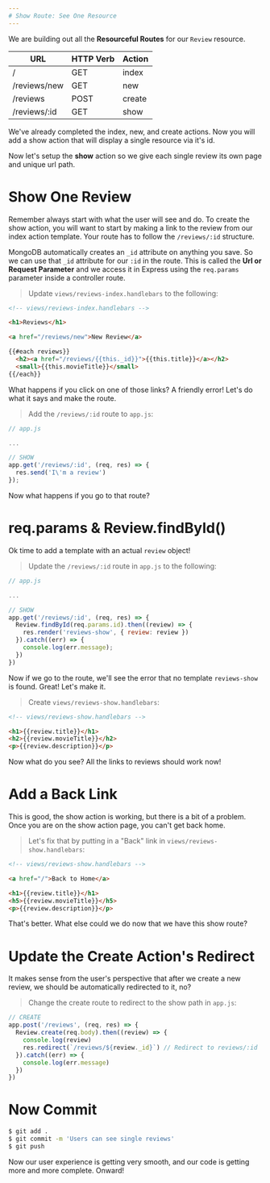 ```yaml
---
# Show Route: See One Resource
---
```


We are building out all the **Resourceful Routes** for our `Review` resource.

| URL              | HTTP Verb | Action  |
|------------------|-----------|---------|
| /                | GET       | index   |
| /reviews/new     | GET       | new     |
| /reviews         | POST      | create  |
| /reviews/:id     | GET       | show    |

We've already completed the index, new, and create actions. Now you will add a show action that will display a single resource via it's id.

Now let's setup the **show** action so we give each single review its own page and unique url path.

# Show One Review

Remember always start with what the user will see and do. To create the show action, you will want to start by making a link to the review from our index action template. Your route has to follow the `/reviews/:id` structure.

MongoDB automatically creates an `_id` attribute on anything you save. So we can use that `_id` attribute for our `:id` in the route. This is called the **Url or Request Parameter** and we access it in Express using the `req.params` parameter inside a controller route.


> Update `views/reviews-index.handlebars` to the following:

```html
<!-- views/reviews-index.handlebars -->

<h1>Reviews</h1>

<a href="/reviews/new">New Review</a>

{{#each reviews}}
  <h2><a href="/reviews/{{this._id}}">{{this.title}}</a></h2>
  <small>{{this.movieTitle}}</small>
{{/each}}
```

What happens if you click on one of those links? A friendly error! Let's do what it says and make the route.

> Add the `/reviews/:id` route to `app.js`:

```js
// app.js

...

// SHOW
app.get('/reviews/:id', (req, res) => {
  res.send('I\'m a review')
});
```

Now what happens if you go to that route?

# req.params & Review.findById()

Ok time to add a template with an actual `review` object!

> Update the `/reviews/:id` route in `app.js` to the following:

```js
// app.js

...

// SHOW
app.get('/reviews/:id', (req, res) => {
  Review.findById(req.params.id).then((review) => {
    res.render('reviews-show', { review: review })
  }).catch((err) => {
    console.log(err.message);
  })
})
```

Now if we go to the route, we'll see the error that no template `reviews-show` is found. Great! Let's make it.

> Create `views/reviews-show.handlebars`:

```html
<!-- views/reviews-show.handlebars -->

<h1>{{review.title}}</h1>
<h2>{{review.movieTitle}}</h2>
<p>{{review.description}}</p>
```

Now what do you see? All the links to reviews should work now!

# Add a Back Link

This is good, the show action is working, but there is a bit of a problem. Once you are on the show action page, you can't get back home.


> Let's fix that by putting in a "Back" link in `views/reviews-show.handlebars`:

```html
<!-- views/reviews-show.handlebars -->

<a href="/">Back to Home</a>

<h1>{{review.title}}</h1>
<h5>{{review.movieTitle}}</h5>
<p>{{review.description}}</p>
```

That's better. What else could we do now that we have this show route?

# Update the Create Action's Redirect

It makes sense from the user's perspective that after we create a new review, we should be automatically redirected to it, no?


> Change the create route to redirect to the show path in `app.js`:

```js
// CREATE
app.post('/reviews', (req, res) => {
  Review.create(req.body).then((review) => {
    console.log(review)
    res.redirect(`/reviews/${review._id}`) // Redirect to reviews/:id
  }).catch((err) => {
    console.log(err.message)
  })
})
```

# Now Commit


```bash
$ git add .
$ git commit -m 'Users can see single reviews'
$ git push
```

Now our user experience is getting very smooth, and our code is getting more and more complete. Onward!
